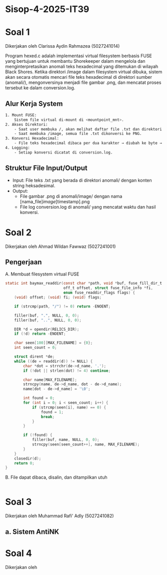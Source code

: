 # Sisop-4-2025-IT39

# Soal 1
Dikerjakan oleh Clarissa Aydin Rahmazea (5027241014)

Program hexed.c adalah implementasi virtual filesystem berbasis FUSE yang bertujuan untuk membantu Shorekeeper dalam mengelola dan menginterpretasikan anomali teks hexadecimal yang ditemukan di wilayah Black Shores. Ketika direktori /image dalam filesystem virtual dibuka, sistem akan secara otomatis mencari file teks hexadecimal di direktori sumber (anomali/), mengonversinya menjadi file gambar .png, dan mencatat proses tersebut ke dalam conversion.log.

## Alur Kerja System
```bash
1. Mount FUSE:
    Sistem file virtual di-mount di <mountpoint_mnt>.
2. Akses Direktori:
    - Saat user membuka /, akan melihat daftar file .txt dan direktori image.
    - Saat membuka /image, semua file .txt dikonversi ke PNG.
3. Konversi Hexadecimal:
    - File teks hexadecimal dibaca per dua karakter → diubah ke byte → ditulis sebagai PNG.
4. Logging:
    - Setiap konversi dicatat di conversion.log.
```

## Struktur File Input/Output
- Input: File teks .txt yang berada di direktori anomali/ dengan konten string heksadesimal.
- Output:
    - File gambar .png di anomali/image/ dengan nama [nama_file]_image_[timestamp].png
    - File log conversion.log di anomali/ yang mencatat waktu dan hasil konversi.



# Soal 2
Dikerjakan oleh Ahmad Wildan Fawwaz (5027241001)

## Pengerjaan
A. Membuat filesystem virtual FUSE
```c
static int baymax_readdir(const char *path, void *buf, fuse_fill_dir_t filler,
                          off_t offset, struct fuse_file_info *fi,
                          enum fuse_readdir_flags flags) {
    (void) offset; (void) fi; (void) flags;

    if (strcmp(path, "/") != 0) return -ENOENT;

    filler(buf, ".", NULL, 0, 0);
    filler(buf, "..", NULL, 0, 0);

    DIR *d = opendir(RELICS_DIR);
    if (!d) return -ENOENT;

    char seen[100][MAX_FILENAME] = {0};
    int seen_count = 0;

    struct dirent *de;
    while ((de = readdir(d)) != NULL) {
        char *dot = strrchr(de->d_name, '.');
        if (!dot || strlen(dot) != 4) continue;

        char name[MAX_FILENAME];
        strncpy(name, de->d_name, dot - de->d_name);
        name[dot - de->d_name] = '\0';

        int found = 0;
        for (int i = 0; i < seen_count; i++) {
            if (strcmp(seen[i], name) == 0) {
                found = 1;
                break;
            }
        }

        if (!found) {
            filler(buf, name, NULL, 0, 0);
            strncpy(seen[seen_count++], name, MAX_FILENAME);
        }
    }
    closedir(d);
    return 0;
}
```


B. File dapat dibaca, disalin, dan ditampilkan utuh
```c

```


# Soal 3
Dikerjakan oleh Muhammad Rafi' Adly (5027241082)

## a. Sistem AntiNK

# Soal 4
Dikerjakan oleh
